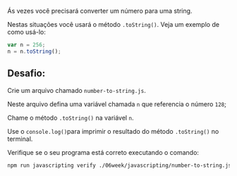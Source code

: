Ás vezes você precisará converter um número para uma string.

Nestas situações você usará o método `.toString()`. Veja um exemplo de como usá-lo:

```js
var n = 256;
n = n.toString();
```

## Desafio:

Crie um arquivo chamado `number-to-string.js`.

Neste arquivo defina uma variável chamada `n` que referencia o número `128`;

Chame o método `.toString()` na variável `n`.

Use o `console.log()`para imprimir o resultado do método `.toString()` no terminal.

Verifique se o seu programa está correto executando o comando:

```bash
npm run javascripting verify ./06week/javascripting/number-to-string.js
```
